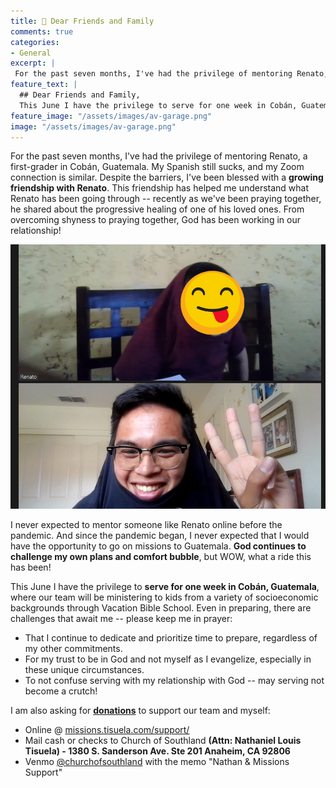 ```yaml
---
title: 📜 Dear Friends and Family
comments: true
categories:
- General
excerpt: |
 For the past seven months, I've had the privilege of mentoring Renato, a first-grader in Cobán, Guatemala. My Spanish still sucks and...
feature_text: |
  ## Dear Friends and Family,
  This June I have the privilege to serve for one week in Cobán, Guatemala, where our team will be ministering to kids from a variety of socioeconomic backgrounds through Vacation Bible School.
feature_image: "/assets/images/av-garage.png"
image: "/assets/images/av-garage.png"
---
```


For the past seven months, I've had the privilege of mentoring Renato, a first-grader in Cobán, Guatemala. My Spanish still sucks, and my Zoom connection is similar. Despite the barriers, I've been blessed with a **growing friendship with Renato**. This friendship has helped me understand what Renato has been going through -- recently as we've been praying together, he shared about the progressive healing of one of his loved ones. From overcoming shyness to praying together, God has been working in our relationship! 

![renato and i](/assets/images/renato-and-i.png)

I never expected to mentor someone like Renato online before the pandemic. And since the pandemic began, I never expected that I would have the opportunity to go on missions to Guatemala. **God continues to challenge my own plans and comfort bubble**, but WOW, what a ride this has been!

This June I have the privilege to **serve for one week in Cobán, Guatemala**, where our team will be ministering to kids from a variety of socioeconomic backgrounds through Vacation Bible School. Even in preparing, there are challenges that await me -- please keep me in prayer: 

* That I continue to dedicate and prioritize time to prepare, regardless of my other commitments.  
* For my trust to be in God and not myself as I evangelize, especially in these unique circumstances.  
* To not confuse serving with my relationship with God -- may serving not become a crutch!  

I am also asking for [**donations**](https://missions.tisuela.com/support/) to support our team and myself:  
* Online @ [missions.tisuela.com/support/](https://missions.tisuela.com/support/)   
* Mail cash or checks to Church of Southland **(Attn: Nathaniel Louis Tisuela) - 1380 S. Sanderson Ave. Ste 201 Anaheim, CA 92806**  
* Venmo [@churchofsouthland](https://venmo.com/) with the memo "Nathan & Missions Support"  
